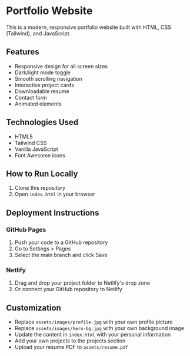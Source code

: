 # Portfolio Website

This is a modern, responsive portfolio website built with HTML, CSS (Tailwind), and JavaScript.

## Features
- Responsive design for all screen sizes
- Dark/light mode toggle
- Smooth scrolling navigation
- Interactive project cards
- Downloadable resume
- Contact form
- Animated elements

## Technologies Used
- HTML5
- Tailwind CSS
- Vanilla JavaScript
- Font Awesome icons

## How to Run Locally
1. Clone this repository
2. Open `index.html` in your browser

## Deployment Instructions

### GitHub Pages
1. Push your code to a GitHub repository
2. Go to Settings > Pages
3. Select the main branch and click Save

### Netlify
1. Drag and drop your project folder to Netlify's drop zone
2. Or connect your GitHub repository to Netlify

## Customization
- Replace `assets/images/profile.jpg` with your own profile picture
- Replace `assets/images/hero-bg.jpg` with your own background image
- Update the content in `index.html` with your personal information
- Add your own projects to the projects section
- Upload your resume PDF to `assets/resume.pdf`